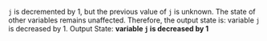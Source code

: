`j` is decremented by 1, but the previous value of `j` is unknown. The state of other variables remains unaffected. Therefore, the output state is: variable `j` is decreased by 1.
Output State: **variable `j` is decreased by 1**